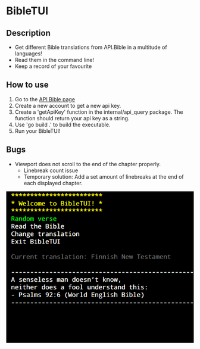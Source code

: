 # BibleTUI

## Description
- Get different Bible translations from API.Bible in a multitude of languages!
- Read them in the command line!
- Keep a record of your favourite 

## How to use
1.  Go to the [API Bible page](https://scripture.api.bible/)
2.  Create a new account to get a new api key.
3.  Create a 'getApiKey' function in the internal/api_query package. The function should return your api key as a string.
4.  Use 'go build .' to build the executable.
5.  Run your BibleTUI!

## Bugs
- Viewport does not scroll to the end of the chapter properly.
  - Linebreak count issue
  - Temporary solution: Add a set amount of linebreaks at the end of each displayed chapter.




![BibleTUI image](BibleTUI.png)